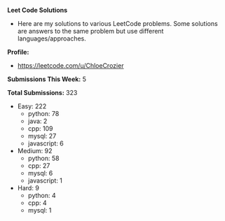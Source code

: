 **Leet Code Solutions**

- Here are my solutions to various LeetCode problems. Some solutions are answers to the same problem but use different languages/approaches.

**Profile:**

- https://leetcode.com/u/ChloeCrozier

**Submissions This Week:** 5

**Total Submissions:** 323
- Easy: 222
  - python: 78
  - java: 2
  - cpp: 109
  - mysql: 27
  - javascript: 6
- Medium: 92
  - python: 58
  - cpp: 27
  - mysql: 6
  - javascript: 1
- Hard: 9
  - python: 4
  - cpp: 4
  - mysql: 1